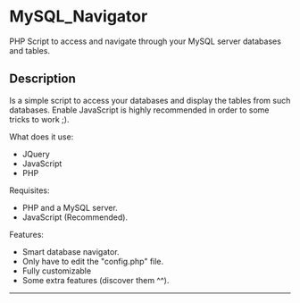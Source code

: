 MySQL_Navigator
===============

PHP Script to access and navigate through your MySQL server databases and tables.

## Description

Is a simple script to access your databases and display the tables from such databases. Enable JavaScript is highly recommended in order to some tricks to work ;).

What does it use:
 * JQuery
 * JavaScript
 * PHP

Requisites:
 * PHP and a MySQL server.
 * JavaScript (Recommended).

Features:
 * Smart database navigator.
 * Only have to edit the "config.php" file.
 * Fully customizable
 * Some extra features (discover them ^^).
 
---------------------------------------------------------------------------------------
